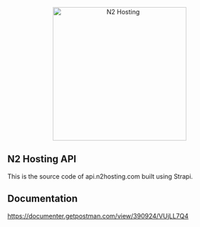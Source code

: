 <p align="center">
  <img width="300" src="https://drive.google.com/u/0/uc?id=1IRtv-mYXc0lU9mihxfnNF_CoWTYVUBTr" alt="N2 Hosting" />
</p>

## N2 Hosting API
This is the source code of api.n2hosting.com built using Strapi.

## Documentation
https://documenter.getpostman.com/view/390924/VUjLL7Q4
